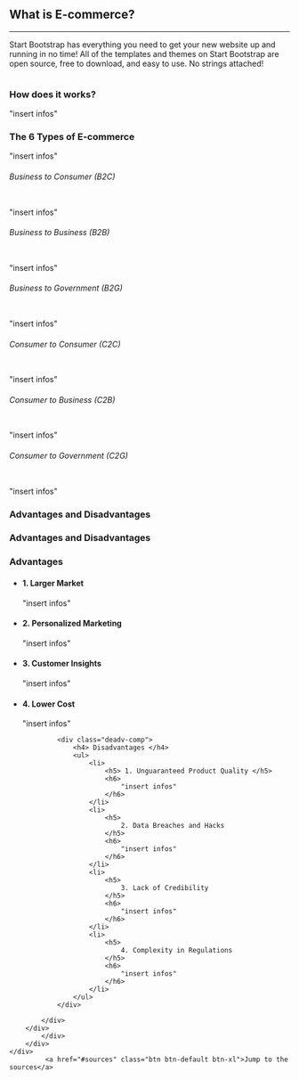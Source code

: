 <section class="bg-primary" id="ecommerce">
    <div class="container">
        <div class="row">
            <div class="col-lg-8 col-lg-offset-2 text-center">
                <h2 class="section-heading">What is E-commerce?</h2>
                <hr class="light">
                <p class="text-faded">Start Bootstrap has everything you need to get your new website up and running in no time! All of the templates and themes on Start Bootstrap are open source, free to download, and easy to use. No strings attached!</p>
                <img src="insert image" alt="">
                <h3>
                How does it works?
                </h3>
                <p>
                "insert infos"
                </p>
                <h3 class="top-h3"> The 6 Types of E-commerce </h3>
                <p class="text-faded"">
                "insert infos"
            </p>
            </div>
                <div class="d-flex align-items-center justify-content-center flex-wrap">
                <div class="item col-md-3 p-2">
                    <div class="card h-100">
                        <h6> Business to Consumer (B2C) </h6>
                        <img src="insert images" alt="">
                        <p>
                            "insert infos"
                        </p>
                    </div>
                 </div>
                <div class="item col-md-3 p-2">
                    <div class="card h-100">
                        <h6> Business to Business (B2B) </h6>
                        <img src="insert image" alt="">
                        <p>
                            "insert infos"
                        </p>
                    </div>
                </div>
                <div class="item col-md-3 p-2">
                    <div class="card h-100">
                        <h6> Business to Government (B2G) </h6>
                        <img src="insert image" alt="">
                        <p>
                            "insert infos"
                        </p>
                    </div>
                </div>
                <div class="item col-md-3 p-2">
                    <div class="card h-100">
                        <h6> Consumer to Consumer (C2C) </h6>
                        <img src="insert image" alt="">
                        <p>
                            "insert infos"
                        </p>
                    </div>
                </div>
                <div class="item col-md-3 p-2">
                    <div class="card h-100">
                        <h6> Consumer to Business (C2B) </h6>
                        <img src="insert image" alt="">
                        <p>
                            "insert infos"
                        </p>
                    </div>
                </div>
                <div class="item col-md-3 p-2">
                    <div class="card h-100">
                        <h6> Consumer to Government (C2G) </h6>
                        <img src="insert image" alt="">
                        <p>
                            "insert infos"
                        </p>
                    </div>
                </div>
            </div>
                <h3>
                    Advantages and Disadvantages
                </h3>
            <div class="advt-deavt">
                <div class="col-lg-8 col-lg-offset-2 text-side">
                <h3>
                    Advantages and Disadvantages
                </h3>
                <h3> Advantages </h3>
                    <ul>
                        <li>
                            <h4> 1. Larger Market </h4>
                            <p> 
                                "insert infos"
                            </p>
                        </li>
                        <li>
                            <h4>
                                2. Personalized Marketing
                            </h4>
                            <p>
                                "insert infos"
                            </p>
                        </li>
                        <li>
                            <h4>
                                3. Customer Insights
                            </h4>
                            <p>
                                "insert infos"
                            </p>
                        </li>
                        <li>
                            <h4>
                                4. Lower Cost
                            </h4>
                            <p>
                                "insert infos"
                            </p>
                        </li>
                    </ul>
                </div>

                <div class="deadv-comp">
                    <h4> Disadvantages </h4>
                    <ul>
                        <li>
                            <h5> 1. Unguaranteed Product Quality </h5>
                            <h6> 
                                "insert infos"
                            </h6>
                        </li>
                        <li>
                            <h5>
                                2. Data Breaches and Hacks
                            </h5>
                            <h6>
                                "insert infos"
                            </h6>
                        </li>
                        <li>
                            <h5>
                                3. Lack of Credibility
                            </h5>
                            <h6>
                                "insert infos"
                            </h6>
                        </li>
                        <li>
                            <h5>
                                4. Complexity in Regulations
                            </h5>
                            <h6>
                                "insert infos"
                            </h6>
                        </li>
                    </ul>
                </div>
                
            </div>
        </div> 
            </div>
        </div>
    </div>
             <a href="#sources" class="btn btn-default btn-xl">Jump to the sources</a>
</section>

